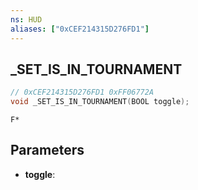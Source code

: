 ```yaml
---
ns: HUD
aliases: ["0xCEF214315D276FD1"]
---
```

## _SET_IS_IN_TOURNAMENT

```c
// 0xCEF214315D276FD1 0xFF06772A
void _SET_IS_IN_TOURNAMENT(BOOL toggle);
```

```
F*
```

## Parameters
* **toggle**:

